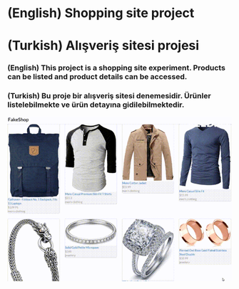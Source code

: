 # (English) Shopping site project
# (Turkish) Alışveriş sitesi projesi

### (English) This project is a shopping site experiment. Products can be listed and product details can be accessed.
### (Turkish) Bu proje bir alışveriş sitesi denemesidir. Ürünler listelebilmekte ve ürün detayına gidilebilmektedir.

![Gif görüntülenemedi - gif not displayed](https://github.com/AhmSenal/Redux-Axios-REST-API-Project/blob/main/Animation.gif)
